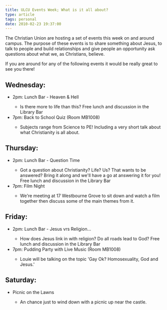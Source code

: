 ```yaml
---
title: ULCU Events Week; What is it all about?
type: article
tags: personal
date: 2010-02-23 19:37:00
---
```


The Christian Union are hosting a set of events this week on and around campus. The purpose of these events is to share something about Jesus, to talk to people and build relationships and give people an opportunity ask questions about what we, as Christians, believe.

If you are around for any of the following events it would be really great to see you there!

## Wednesday:

<ul><li>2pm: Lunch Bar - Heaven &amp; Hell</li><ul><li>Is there more to life than this? Free lunch and discussion in the Library Bar</li></ul><li>7pm: Back to School Quiz (Room MB1008)</li><ul><li>Subjects range from Science to PE! Including a very short talk about what Christianity is all about.</li></ul></ul>

## Thursday:

<ul><li>2pm: Lunch Bar - Question Time</li><ul><li>Got a question about Christianity? Life? Us? That wants to be answered? Bring it along and we'll have a go at answering it for you! Free lunch and discussion in the Library Bar</li></ul><li>7pm: Film Night</li><ul><li>We're meeting at 17 Westbourne Grove to sit down and watch a film together then discuss some of the main themes from it. </li></ul></ul>

## Friday:

<ul><li>2pm: Lunch Bar - Jesus vrs Religion...</li><ul><li>How does Jesus link in with religion? Do all roads lead to God? Free lunch and discussion in the Library Bar</li></ul><li>7pm: Pudding Party with Live Music (Room MB1008)</li><ul><li>Louie will be talking on the topic 'Gay Ok? Homosexuality, God and Jesus.'</li></ul></ul>

## Saturday:

<ul><li>Picnic on the Lawns</li><ul><li>An chance just to wind down with a picnic up near the castle.</li></ul></ul>
